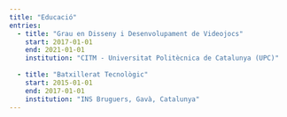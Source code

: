 ```yaml
---
title: "Educació"
entries:
  - title: "Grau en Disseny i Desenvolupament de Videojocs"
    start: 2017-01-01
    end: 2021-01-01
    institution: "CITM - Universitat Politècnica de Catalunya (UPC)"
  
  - title: "Batxillerat Tecnològic"
    start: 2015-01-01
    end: 2017-01-01
    institution: "INS Bruguers, Gavà, Catalunya"
---
```

